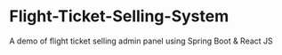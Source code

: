 # Flight-Ticket-Selling-System
A demo of flight ticket selling admin panel using Spring Boot &amp; React JS

